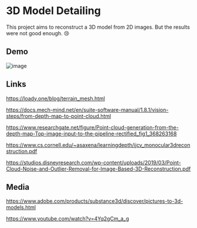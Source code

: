 # 3D Model Detailing

This project aims to reconstruct a 3D model from 2D images.
But the results were not good enough. 😢

## Demo

![image](https://github.com/user-attachments/assets/4528b33a-d47f-400f-9a10-1f8ebd7df8f2)

## Links

https://loady.one/blog/terrain_mesh.html

https://docs.mech-mind.net/en/suite-software-manual/1.8.1/vision-steps/from-depth-map-to-point-cloud.html

https://www.researchgate.net/figure/Point-cloud-generation-from-the-depth-map-Top-image-input-to-the-pipeline-rectified_fig1_368263168

https://www.cs.cornell.edu/~asaxena/learningdepth/ijcv_monocular3dreconstruction.pdf

https://studios.disneyresearch.com/wp-content/uploads/2019/03/Point-Cloud-Noise-and-Outlier-Removal-for-Image-Based-3D-Reconstruction.pdf

## Media

https://www.adobe.com/products/substance3d/discover/pictures-to-3d-models.html

https://www.youtube.com/watch?v=4Yq2gCm_a_g
